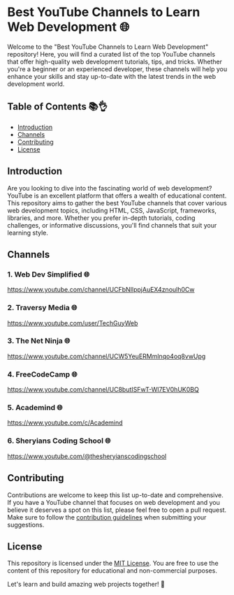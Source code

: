 # Best YouTube Channels to Learn Web Development 🌐

Welcome to the "Best YouTube Channels to Learn Web Development" repository! Here, you will find a curated list of the top YouTube channels that offer high-quality web development tutorials, tips, and tricks. Whether you're a beginner or an experienced developer, these channels will help you enhance your skills and stay up-to-date with the latest trends in the web development world.

## Table of Contents 📚👌

- [Introduction](#introduction)
- [Channels](#channels)
- [Contributing](#contributing)
- [License](#license)

## Introduction

Are you looking to dive into the fascinating world of web development? YouTube is an excellent platform that offers a wealth of educational content. This repository aims to gather the best YouTube channels that cover various web development topics, including HTML, CSS, JavaScript, frameworks, libraries, and more. Whether you prefer in-depth tutorials, coding challenges, or informative discussions, you'll find channels that suit your learning style.

## Channels

### 1. Web Dev Simplified 🌐
https://www.youtube.com/channel/UCFbNIlppjAuEX4znoulh0Cw

### 2. Traversy Media 🌐
https://www.youtube.com/user/TechGuyWeb

### 3. The Net Ninja 🌐
https://www.youtube.com/channel/UCW5YeuERMmlnqo4oq8vwUpg

### 4. FreeCodeCamp 🌐
https://www.youtube.com/channel/UC8butISFwT-Wl7EV0hUK0BQ

### 5. Academind 🌐
https://www.youtube.com/c/Academind

### 6. Sheryians Coding School 🌐
https://www.youtube.com/@thesheryianscodingschool

## Contributing

Contributions are welcome to keep this list up-to-date and comprehensive. If you have a YouTube channel that focuses on web development and you believe it deserves a spot on this list, please feel free to open a pull request. Make sure to follow the [contribution guidelines](CONTRIBUTING.md) when submitting your suggestions.

## License

This repository is licensed under the [MIT License](LICENSE.md). You are free to use the content of this repository for educational and non-commercial purposes.

Let's learn and build amazing web projects together! 🚀
